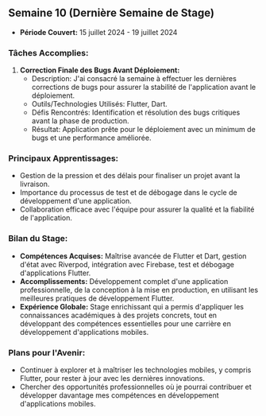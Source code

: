 ## Semaine 10 (Dernière Semaine de Stage)
- **Période Couvert:** 15 juillet 2024 - 19 juillet 2024

### Tâches Accomplies:
1. **Correction Finale des Bugs Avant Déploiement:**
   - Description: J'ai consacré la semaine à effectuer les dernières corrections de bugs pour assurer la stabilité de l'application avant le déploiement.
   - Outils/Technologies Utilisés: Flutter, Dart.
   - Défis Rencontrés: Identification et résolution des bugs critiques avant la phase de production.
   - Résultat: Application prête pour le déploiement avec un minimum de bugs et une performance améliorée.

### Principaux Apprentissages:
- Gestion de la pression et des délais pour finaliser un projet avant la livraison.
- Importance du processus de test et de débogage dans le cycle de développement d'une application.
- Collaboration efficace avec l'équipe pour assurer la qualité et la fiabilité de l'application.

### Bilan du Stage:
- **Compétences Acquises:** Maîtrise avancée de Flutter et Dart, gestion d'état avec Riverpod, intégration avec Firebase, test et débogage d'applications Flutter.
- **Accomplissements:** Développement complet d'une application professionnelle, de la conception à la mise en production, en utilisant les meilleures pratiques de développement Flutter.
- **Expérience Globale:** Stage enrichissant qui a permis d'appliquer les connaissances académiques à des projets concrets, tout en développant des compétences essentielles pour une carrière en développement d'applications mobiles.

### Plans pour l'Avenir:
- Continuer à explorer et à maîtriser les technologies mobiles, y compris Flutter, pour rester à jour avec les dernières innovations.
- Chercher des opportunités professionnelles où je pourrai contribuer et développer davantage mes compétences en développement d'applications mobiles.
